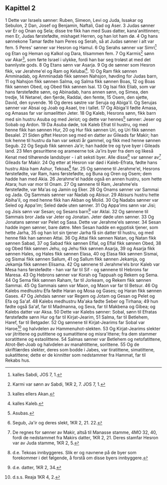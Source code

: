 ## Kapittel 2

1 Dette var Israels sønner: Ruben, Simeon, Levi og Juda, Issakar og Sebulon,
2 Dan, Josef og Benjamin, Naftali, Gad og Aser.
3 Judas sønner var Er og Onan og Sela; disse tre fikk han med Suas datter, kana'anittinnen; men Er, Judas førstefødte, mishaget Herren, og han lot ham dø.
4 Og hans sønnekone Tamar fødte ham Peres og Serah, så at Judas sønner i alt var fem.
5 Peres' sønner var Hesron og Hamul.
6 Og Serahs sønner var Simri[^1] og Etan og Heman og Kalkol og Dara, tilsammen fem.
7 Og Karmis[^2] sønn var Akar[^3], som førte Israel i ulykke, fordi han bar seg troløst at med det bannlyste gods.
8 Og Etans sønn var Asarja.
9 Og de sønner som Hesron fikk, var Jerahme'el og Ram og Kelubai[^4].
10 Og Ram fikk sønnen Amminadab, og Amminadab fikk sønnen Nahsjon, høvding for Judas barn,
11 og Nahsjon fikk sønnen Salma, og Salma fikk sønnen Boas,
12 og Boas fikk sønnen Obed, og Obed fikk sønnen Isai.
13 Og Isai fikk Eliab, som var hans førstefødte sønn, og Abinadab, hans annen sønn, og Simea, den tredje,
14 Netanel, den fjerde, Raddai, den femte,
15 Osem, den sjette, David, den syvende.
16 Og deres søstre var Seruja og Abiga'il. Og Serujas sønner var Absai og Joab og Asael, tre i tallet.
17 Og Abiga'il fødte Amasa, og Amasas far var ismaelitten Jeter.
18 Og Kaleb, Hesrons sønn, fikk barn med sin hustru Asuba og med Jeriot; og dette var hennes[^5] sønner: Jeser og Sobab og Ardon.
19 Da Asuba døde, tok Kaleb Efrat til hustru, og med henne fikk han sønnen Hur,
20 og Hur fikk sønnen Uri, og Uri fikk sønnen Besalel.
21 Siden giftet Hesron seg med en datter av Gileads far Makir; han tok henne til hustru da han var seksti år gammel, og fikk med henne sønnen Segub.
22 Og Segub fikk sønnen Ja'ir; han hadde tre og tyve byer i Gileads land.
23 Men gesurittene og arameerne tok Ja'irs byer fra dem og likeså Kenat med tilhørende landsbyer - i alt seksti byer. Alle disse[^6] var sønner av[^7] Gileads far Makir.
24 Og etter at Hesron var død i Kaleb-Efrata, fødte hans hustru Abia ham Ashur, Tekoas[^8] far.
25 Og sønnene til Jerahme'el, Hesrons førstefødte, var Ram, hans førstefødte, og Buna og Oren og Osem; dem hadde han med Akia.
26 Jerahme'el hadde også en annen hustru, som hette Atara; hun var mor til Onam.
27 Og sønnene til Ram, Jerahme'els førstefødte, var Ma'as og Jamin og Eker.
28 Og Onams sønner var Sammai og Jada. Og Sammais sønner var Nadab og Abisur.
29 Abisurs hustru hette Abiha'il, og med henne fikk han Akban og Molid.
30 Og Nadabs sønner var Seled og Appa'im; Seled døde uten sønner.
31 Og Appa'ims sønn var Jisi; og Jisis sønn var Sesan; og Sesans barn[^9] var Aklai.
32 Og sønnene til Sammais bror Jada var Jeter og Jonatan. Jeter døde uten sønner.
33 Og Jonatans sønner var Pelet og Sasa. Dette var Jerahme'els sønner.
34 Sesan hadde ingen sønner, bare døtre. Men Sesan hadde en egyptisk tjener, som hette Jarha,
35 og han lot sin tjener Jarha få sin datter til hustru, og med henne fikk han sønnen Attai.
36 Og Attai fikk sønnen Natan, og Natan fikk sønnen Sabad,
37 og Sabad fikk sønnen Eflal, og Eflal fikk sønnen Obed,
38 og Obed fikk sønnen Jehu, og Jehu fikk sønnen Asarja,
39 og Asarja fikk sønnen Hales, og Hales fikk sønnen Elasa,
40 og Elasa fikk sønnen Sismai, og Sismai fikk sønnen Sallum,
41 og Sallum fikk sønnen Jekamja, og Jekamja fikk sønnen Elisama.
42 Og sønnene til Jerahme'els bror Kaleb var Mesa hans førstefødte - han var far til Sif - og sønnene til Hebrons far Maresa.
43 Og Hebrons sønner var Korah og Tappuah og Rekem og Sema.
44 Og Sema fikk sønnen Raham, far til Jorkeam, og Rekem fikk sønnen Sammai.
45 Og Sammais sønn var Maon, og Maon var far til Betsur.
46 Og Kalebs medhustru Efa fødte Haran og Mosa og Gases; og Haran fikk sønnen Gases.
47 Og Jehdais sønner var Regem og Jotam og Gesan og Pelet og Efa og Sa'af.
48 Kalebs medhustru Ma'aka fødte Seber og Tirhana;
49 hun fødte også Sa'af, far til Madmanna, og Seva, far til Makbena og Gibea; og Kalebs datter var Aksa.
50 Dette var Kalebs sønner: Sobal, sønn til Efratas førstefødte sønn Hur og far til Kirjat-Jearim,
51 Salma, far til Betlehem, Haref, far til Betgader.
52 Og sønnene til Kirjat-Jearims far Sobal var Haroe[^10] og halvdelen av Hammenuhot-slekten.
53 Og Kirjat-Jearims slekter var jitrittene og putittene og sumatittene og misra'ittene; fra dem stammer soratittene og estaolittene.
54 Salmas sønner var Betlehem og netofatittene, Atrot-Bet-Joab og halvdelen av manahtittene, sorittene.
55 Og de skriftlærdes slekter, deres som bodde i Jabes, var tiratittene, simatittene, sukatittene; dette er de kinnitter som nedstammer fra Hammat, far til Rekabs hus.

[^1]:  kalles Sabdi, JOS 7, 1.
[^2]:  Karmi var sønn av Sabdi, 1KR 2, 7. JOS 7, 1.
[^3]:  kalles ellers Akan.
[^4]:  kalles Kaleb.
[^5]:  Asubas.
[^6]:  Segub, Ja'ir og deres slekt, 1KR 2, 21. 22.
[^7]:  De regnes for sønner av Makir, altså til Manasse stamme, 4MO 32, 40, fordi de nedstammet fra Makirs datter, 1KR 2, 21. Deres stamfar Hesron var av Juda stamme, 1KR 2, 5.
[^8]:  d.e. Tekoas innbyggeres. Slik er og navnene på de byer som forekommer i det følgende, å forstå om disse byers innbyggere.
[^9]:  d.e. datter, 1KR 2, 34.
[^10]:  d.s.s. Reaja 1KR 4, 2.
